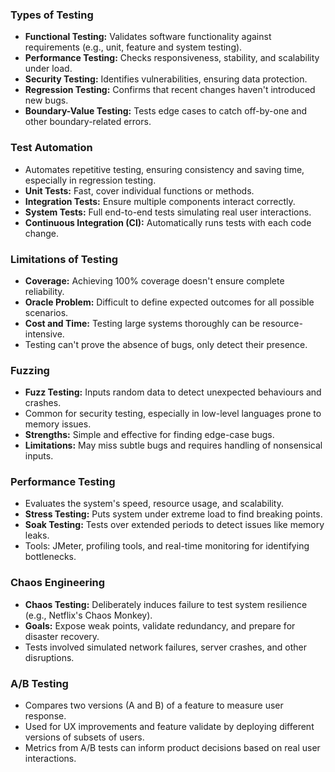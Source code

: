 ### Types of Testing
- **Functional Testing:** Validates software functionality against requirements (e.g., unit, feature and system testing).
-  **Performance Testing:** Checks responsiveness, stability, and scalability under load.
- **Security Testing:** Identifies vulnerabilities, ensuring data protection.
- **Regression Testing:** Confirms that recent changes haven't introduced new bugs.
- **Boundary-Value Testing:** Tests edge cases to catch off-by-one and other boundary-related errors.
### Test Automation
- Automates repetitive testing, ensuring consistency and saving time, especially in regression testing.
- **Unit Tests:** Fast, cover individual functions or methods.
- **Integration Tests:** Ensure multiple components interact correctly.
- **System Tests:** Full end-to-end tests simulating real user interactions.
- **Continuous Integration (CI):** Automatically runs tests with each code change.
### Limitations of Testing
- **Coverage:** Achieving 100% coverage doesn't ensure complete reliability.
- **Oracle Problem:** Difficult to define expected outcomes for all possible scenarios.
- **Cost and Time:** Testing large systems thoroughly can be resource-intensive.
- Testing can't prove the absence of bugs, only detect their presence.
### Fuzzing
- **Fuzz Testing:** Inputs random data to detect unexpected behaviours and crashes.
- Common for security testing, especially in low-level languages prone to memory issues.
- **Strengths:** Simple and effective for finding edge-case bugs.
- **Limitations:** May miss subtle bugs and requires handling of nonsensical inputs.

### Performance Testing
- Evaluates the system's speed, resource usage, and scalability.
- **Stress Testing:** Puts system under extreme load to find breaking points.
- **Soak Testing:** Tests over extended periods to detect issues like memory leaks. 
- Tools: JMeter, profiling tools, and real-time monitoring for identifying bottlenecks.
### Chaos Engineering
- **Chaos Testing:** Deliberately induces failure to test system resilience (e.g., Netflix's Chaos Monkey).
- **Goals:** Expose weak points, validate redundancy, and prepare for disaster recovery.
- Tests involved simulated network failures, server crashes, and other disruptions.
### A/B Testing
- Compares two versions (A and B) of a feature to measure user response.
- Used for UX improvements and feature validate by deploying different versions of subsets of users.
- Metrics from A/B tests can inform product decisions based on real user interactions.